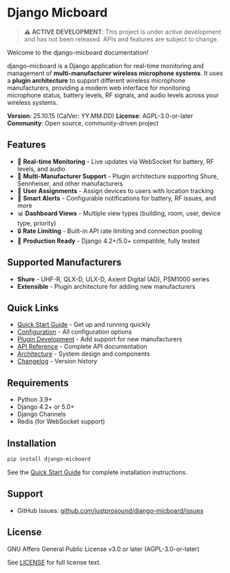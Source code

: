 # Django Micboard

> **⚠️ ACTIVE DEVELOPMENT**: This project is under active development and has not been released. APIs and features are subject to change.

Welcome to the django-micboard documentation!

django-micboard is a Django application for real-time monitoring and management of **multi-manufacturer wireless microphone systems**. It uses a **plugin architecture** to support different wireless microphone manufacturers, providing a modern web interface for monitoring microphone status, battery levels, RF signals, and audio levels across your wireless systems.

**Version**: 25.10.15 (CalVer: YY.MM.DD)
**License**: AGPL-3.0-or-later
**Community**: Open source, community-driven project

## Features

- 🎤 **Real-time Monitoring** - Live updates via WebSocket for battery, RF levels, and audio
- 🔌 **Multi-Manufacturer Support** - Plugin architecture supporting Shure, Sennheiser, and other manufacturers
- 👥 **User Assignments** - Assign devices to users with location tracking
- 🚨 **Smart Alerts** - Configurable notifications for battery, RF issues, and more
- 📊 **Dashboard Views** - Multiple view types (building, room, user, device type, priority)
- 🔒 **Rate Limiting** - Built-in API rate limiting and connection pooling
- 🐳 **Production Ready** - Django 4.2+/5.0+ compatible, fully tested

## Supported Manufacturers

- **Shure** - UHF-R, QLX-D, ULX-D, Axient Digital (AD), PSM1000 series
- **Extensible** - Plugin architecture for adding new manufacturers

## Quick Links

- [Quick Start Guide](quickstart.md) - Get up and running quickly
- [Configuration](configuration.md) - All configuration options
- [Plugin Development](plugin-development.md) - Add support for new manufacturers
- [API Reference](api-reference.md) - Complete API documentation
- [Architecture](architecture.md) - System design and components
- [Changelog](changelog.md) - Version history

## Requirements

- Python 3.9+
- Django 4.2+ or 5.0+
- Django Channels
- Redis (for WebSocket support)

## Installation

```bash
pip install django-micboard
```

See the [Quick Start Guide](quickstart.md) for complete installation instructions.

## Support

- GitHub Issues: [github.com/justprosound/django-micboard/issues](https://github.com/justprosound/django-micboard/issues)

## License

GNU Affero General Public License v3.0 or later (AGPL-3.0-or-later)

See [LICENSE](../LICENSE) for full license text.
